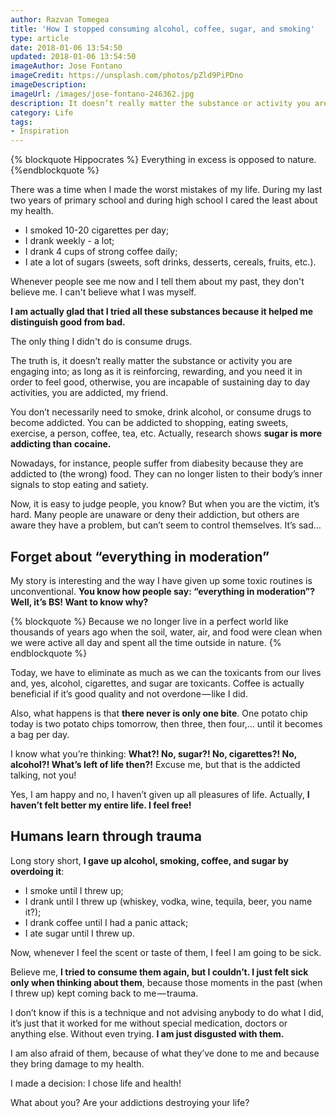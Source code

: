 ```yaml
---
author: Razvan Tomegea
title: 'How I stopped consuming alcohol, coffee, sugar, and smoking'
type: article
date: 2018-01-06 13:54:50
updated: 2018-01-06 13:54:50
imageAuthor: Jose Fontano
imageCredit: https://unsplash.com/photos/pZld9PiPDno
imageDescription:
imageUrl: /images/jose-fontano-246362.jpg
description: It doesn’t really matter the substance or activity you are engaging into; as long as it is reinforcing, rewarding, and you need it in order to feel good, otherwise, you are incapable of sustaining day to day activities, you are addicted, my friend.
category: Life
tags:
- Inspiration
---
```

{% blockquote Hippocrates %}
Everything in excess is opposed to nature.
{%endblockquote %}

There was a time when I made the worst mistakes of my life. During my last two years of primary school and during high school I cared the least about my health.

- I smoked 10-20 cigarettes per day;
- I drank weekly - a lot;
- I drank 4 cups of strong coffee daily;
- I ate a lot of sugars (sweets, soft drinks, desserts, cereals, fruits, etc.).

Whenever people see me now and I tell them about my past, they don't believe me. I can't believe what I was myself.

**I am actually glad that I tried all these substances because it helped me distinguish good from bad.**

The only thing I didn't do is consume drugs.

The truth is, it doesn’t really matter the substance or activity you are engaging into; as long as it is reinforcing, rewarding, and you need it in order to feel good, otherwise, you are incapable of sustaining day to day activities, you are addicted, my friend.<!-- more -->

You don’t necessarily need to smoke, drink alcohol, or consume drugs to become addicted. You can be addicted to shopping, eating sweets, exercise, a person, coffee, tea, etc. Actually, research shows **sugar is more addicting than cocaine.**

Nowadays, for instance, people suffer from diabesity because they are addicted to (the wrong) food. They can no longer listen to their body’s inner signals to stop eating and satiety.

Now, it is easy to judge people, you know? But when you are the victim, it’s hard. Many people are unaware or deny their addiction, but others are aware they have a problem, but can’t seem to control themselves. It’s sad…

## Forget about “everything in moderation”
My story is interesting and the way I have given up some toxic routines is unconventional. **You know how people say: “everything in moderation”? Well, it’s BS! Want to know why?**

{% blockquote %}
Because we no longer live in a perfect world like thousands of years ago when the soil, water, air, and food were clean when we were active all day and spent all the time outside in nature.
{% endblockquote %}

Today, we have to eliminate as much as we can the toxicants from our lives and, yes, alcohol, cigarettes, and sugar are toxicants. Coffee is actually beneficial if it’s good quality and not overdone — like I did.

Also, what happens is that **there never is only one bite**. One potato chip today is two potato chips tomorrow, then three, then four,… until it becomes a bag per day.

I know what you’re thinking: **What?! No, sugar?! No, cigarettes?! No, alcohol?! What’s left of life then?!** Excuse me, but that is the addicted talking, not you!

Yes, I am happy and no, I haven’t given up all pleasures of life. Actually, **I haven’t felt better my entire life. I feel free!**

## Humans learn through trauma
Long story short, **I gave up alcohol, smoking, coffee, and sugar by overdoing it**:
- I smoke until I threw up;
- I drank until I threw up (whiskey, vodka, wine, tequila, beer, you name it?);
- I drank coffee until I had a panic attack;
- I ate sugar until I threw up.

Now, whenever I feel the scent or taste of them, I feel I am going to be sick.

Believe me, **I tried to consume them again, but I couldn’t. I just felt sick only when thinking about them**, because those moments in the past (when I threw up) kept coming back to me — trauma.

I don’t know if this is a technique and not advising anybody to do what I did, it’s just that it worked for me without special medication, doctors or anything else. Without even trying. **I am just disgusted with them.**

I am also afraid of them, because of what they’ve done to me and because they bring damage to my health.

I made a decision: I chose life and health!

What about you? Are your addictions destroying your life?